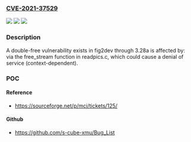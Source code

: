 ### [CVE-2021-37529](https://cve.mitre.org/cgi-bin/cvename.cgi?name=CVE-2021-37529)
![](https://img.shields.io/static/v1?label=Product&message=n%2Fa&color=blue)
![](https://img.shields.io/static/v1?label=Version&message=n%2Fa&color=blue)
![](https://img.shields.io/static/v1?label=Vulnerability&message=n%2Fa&color=brighgreen)

### Description

A double-free vulnerability exists in fig2dev through 3.28a is affected by: via the free_stream function in readpics.c, which could cause a denial of service (context-dependent).

### POC

#### Reference
- https://sourceforge.net/p/mcj/tickets/125/

#### Github
- https://github.com/s-cube-xmu/Bug_List

